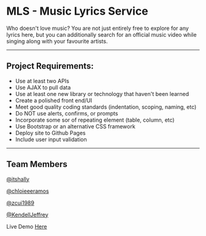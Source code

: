 # MLS - Music Lyrics Service


Who doesn't love music? You are not just entirely free to explore for any lyrics here, but you can additionally search for an official music video while singing along with your favourite artists.


---
## Project Requirements:
- Use at least two APIs
- Use AJAX to pull data
- Use at least one new library or technology that haven't been learned
- Create a polished front end/UI
- Meet good quality coding standards (indentation, scoping, naming, etc)
- Do NOT use alerts, confirms, or prompts
- Incorporate some sor of repeating element (table, column, etc)
- Use Bootstrap or an alternative CSS framework
- Deploy site to Github Pages
- Include user input validation


---
## Team Members
[@itshally](https://github.com/itshally)

[@chloieeeramos](https://github.com/chloieeeramos)

[@zcui1989](https://github.com/zcui1989)

[@KendellJeffrey](https://github.com/KendellJeffrey)


Live Demo [Here](https://itshally.github.io/MLS/)